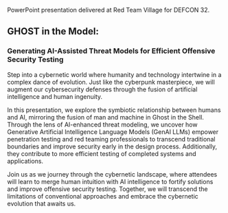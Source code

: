 PowerPoint presentation delivered at Red Team Village for DEFCON 32.

## GHOST in the Model:
### Generating AI-Assisted Threat Models for Efficient Offensive Security Testing
Step into a cybernetic world where humanity and technology intertwine in a complex dance of evolution. Just like the cyberpunk masterpiece, we will augment our cybersecurity defenses through the fusion of artificial intelligence and human ingenuity.

In this presentation, we explore the symbiotic relationship between humans and AI, mirroring the fusion of man and machine in Ghost in the Shell. Through the lens of AI-enhanced threat modeling, we uncover how Generative Artificial Intelligence Language Models (GenAI LLMs) empower penetration testing and red teaming professionals to transcend traditional boundaries and improve security early in the design process. Additionally, they contribute to more efficient testing of completed systems and applications.

Join us as we journey through the cybernetic landscape, where attendees will learn to merge human intuition with AI intelligence to fortify solutions and improve offensive security testing. Together, we will transcend the limitations of conventional approaches and embrace the cybernetic evolution that awaits us.
